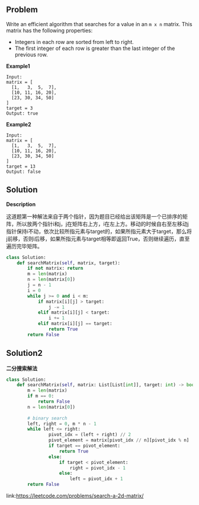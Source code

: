 ## Problem

Write an efficient algorithm that searches for a value in an `m x n` matrix. This matrix has the following properties:
- Integers in each row are sorted from left to right.
- The first integer of each row is greater than the last integer of the previous row.

**Example1**
```
Input:
matrix = [
  [1,   3,  5,  7],
  [10, 11, 16, 20],
  [23, 30, 34, 50]
]
target = 3
Output: true
```

**Example2**
```
Input:
matrix = [
  [1,   3,  5,  7],
  [10, 11, 16, 20],
  [23, 30, 34, 50]
]
target = 13
Output: false
```

## Solution 

**Description**

这道题第一种解法来自于两个指针，因为题目已经给出该矩阵是一个已排序的矩阵，所以放两个指针i和j，j在矩阵右上方，i在左上方。移动的时候自右至左移动j指针保持i不动，依次比较所指元素与target的，如果所指元素大于target，那么将j前移，否则i后移，如果所指元素与target相等即返回True，否则继续遍历，直至遍历完毕矩阵。

```python
class Solution:
    def searchMatrix(self, matrix, target):
        if not matrix: return
        m = len(matrix)
        n = len(matrix[0])
        j = n - 1
        i = 0
        while j >= 0 and i < m:
            if matrix[i][j] > target:
                j -= 1
            elif matrix[i][j] < target:
                i += 1
            elif matrix[i][j] == target:
                return True
        return False
```

## Solution2

**二分搜索解法**

```python
class Solution:
    def searchMatrix(self, matrix: List[List[int]], target: int) -> bool:
        m = len(matrix)
        if m == 0:
            return False
        n = len(matrix[0])
        
        # binary search
        left, right = 0, m * n - 1
        while left <= right:
                pivot_idx = (left + right) // 2
                pivot_element = matrix[pivot_idx // n][pivot_idx % n]
                if target == pivot_element:
                    return True
                else:
                    if target < pivot_element:
                        right = pivot_idx - 1
                    else:
                        left = pivot_idx + 1
        return False
```

link:https://leetcode.com/problems/search-a-2d-matrix/
